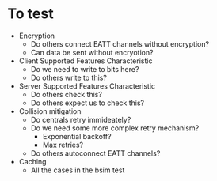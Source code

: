 # To test
- Encryption
  - Do others connect EATT channels without encryption?
  - Can data be sent without encryotion?
- Client Supported Features Characteristic
  - Do we need to write to bits here?
  - Do others write to this?
- Server Supported Features Characteristic
  - Do others check this?
  - Do others expect us to check this?
- Collision mitigation
  - Do centrals retry immideately?
  - Do we need some more complex retry mechanism?
    - Exponential backoff?
    - Max retries?
  - Do others autoconnect EATT channels?
- Caching
  - All the cases in the bsim test
